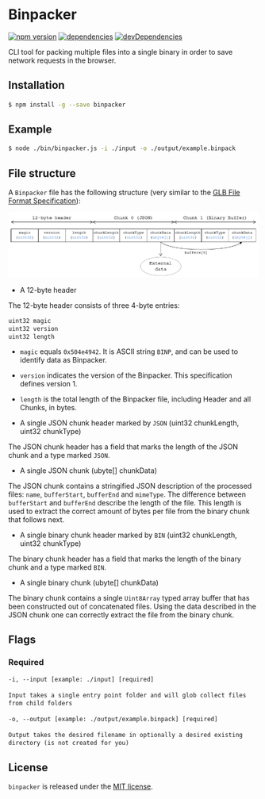 # Binpacker

[![npm version](https://badge.fury.io/js/binpacker.svg)](https://badge.fury.io/js/binpacker)
[![dependencies](https://david-dm.org/timvanscherpenzeel/binpacker.svg)](https://david-dm.org/timvanscherpenzeel/binpacker)
[![devDependencies](https://david-dm.org/timvanscherpenzeel/binpacker/dev-status.svg)](https://david-dm.org/timvanscherpenzeel/binpacker#info=devDependencies)

CLI tool for packing multiple files into a single binary in order to save network requests in the browser.

## Installation

```sh
$ npm install -g --save binpacker
```

## Example

```sh
$ node ./bin/binpacker.js -i ./input -o ./output/example.binpack
```

## File structure

A `Binpacker` file has the following structure (very similar to the [GLB File Format Specification](https://github.com/KhronosGroup/glTF/tree/master/specification/2.0#glb-file-format-specification)):

![file_structure](/docs/file_structure.png?raw=true)

- A 12-byte header

The 12-byte header consists of three 4-byte entries:

```
uint32 magic
uint32 version
uint32 length
```

- `magic` equals `0x504e4942`. It is ASCII string `BINP`, and can be used to identify data as Binpacker.

- `version` indicates the version of the Binpacker. This specification defines version 1.

- `length` is the total length of the Binpacker file, including Header and all Chunks, in bytes.

- A single JSON chunk header marked by `JSON` (uint32 chunkLength, uint32 chunkType)

The JSON chunk header has a field that marks the length of the JSON chunk and a type marked `JSON`.

- A single JSON chunk (ubyte[] chunkData)

The JSON chunk contains a stringified JSON description of the processed files: `name`, `bufferStart`, `bufferEnd` and `mimeType`. The difference between `bufferStart` and `bufferEnd` describe the length of the file. This length is used to extract the correct amount of bytes per file from the binary chunk that follows next.

- A single binary chunk header marked by `BIN` (uint32 chunkLength, uint32 chunkType)

The binary chunk header has a field that marks the length of the binary chunk and a type marked `BIN`.

- A single binary chunk (ubyte[] chunkData)

The binary chunk contains a single `Uint8Array` typed array buffer that has been constructed out of concatenated files. Using the data described in the JSON chunk one can correctly extract the file from the binary chunk.

## Flags

### Required

    -i, --input [example: ./input] [required]

    Input takes a single entry point folder and will glob collect files from child folders

    -o, --output [example: ./output/example.binpack] [required]

    Output takes the desired filename in optionally a desired existing directory (is not created for you)

## License

`binpacker` is released under the [MIT license](https://raw.githubusercontent.com/TimvanScherpenzeel/binpacker/master/LICENSE).
